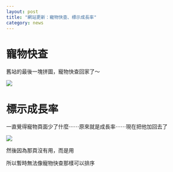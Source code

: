 ```yaml
---
layout: post
title: "網站更新：寵物快查、標示成長率"
category: news
---
```


# 寵物快查

舊站的最後一塊拼圖，寵物快查回家了～

![](http://i.imgur.com/U8RCswQ.png)

# 標示成長率

一直覺得寵物頁面少了什麼⋯⋯原來就是成長率⋯⋯現在把他加回去了

![](http://i.imgur.com/bbygUPD.png)

然後因為那頁沒有用<table>，而是用<div>

所以暫時無法像寵物快查那樣可以排序
